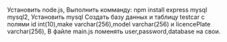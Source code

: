Установить node.js,
Выполнить комманду: npm install express mysql mysql2,
Установить mysql
Создать базу данных и таблицу testcar с полями id int(10),make varchar(256),model varchar(256) и licencePlate varchar(256),
В файле main.js поменять user,password,database на свои.